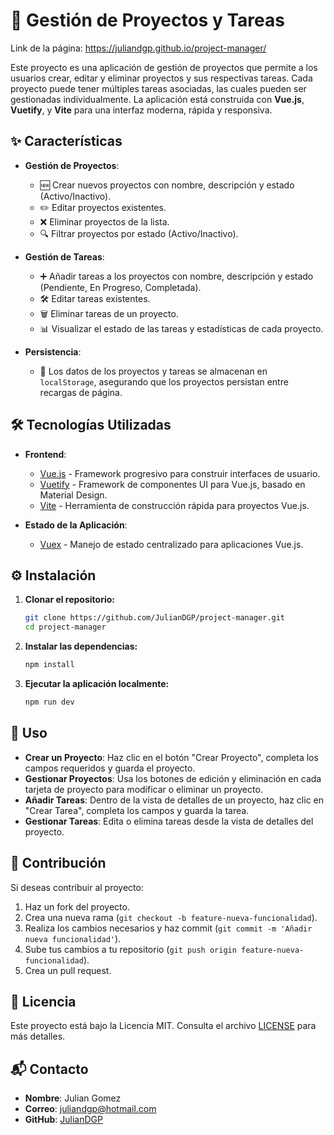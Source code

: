 # 🚀 **Gestión de Proyectos y Tareas**
Link de la página: https://juliandgp.github.io/project-manager/ 

Este proyecto es una aplicación de gestión de proyectos que permite a los usuarios crear, editar y eliminar proyectos y sus respectivas tareas. Cada proyecto puede tener múltiples tareas asociadas, las cuales pueden ser gestionadas individualmente. La aplicación está construida con **Vue.js**, **Vuetify**, y **Vite** para una interfaz moderna, rápida y responsiva.

## ✨ **Características**

- **Gestión de Proyectos**:
  - 🆕 Crear nuevos proyectos con nombre, descripción y estado (Activo/Inactivo).
  - ✏️ Editar proyectos existentes.
  - ❌ Eliminar proyectos de la lista.
  - 🔍 Filtrar proyectos por estado (Activo/Inactivo).

- **Gestión de Tareas**:
  - ➕ Añadir tareas a los proyectos con nombre, descripción y estado (Pendiente, En Progreso, Completada).
  - 🛠️ Editar tareas existentes.
  - 🗑️ Eliminar tareas de un proyecto.
  - 📊 Visualizar el estado de las tareas y estadísticas de cada proyecto.

- **Persistencia**:
  - 💾 Los datos de los proyectos y tareas se almacenan en `localStorage`, asegurando que los proyectos persistan entre recargas de página.

## 🛠️ **Tecnologías Utilizadas**

- **Frontend**:
  - [Vue.js](https://vuejs.org/) - Framework progresivo para construir interfaces de usuario.
  - [Vuetify](https://vuetifyjs.com/en/) - Framework de componentes UI para Vue.js, basado en Material Design.
  - [Vite](https://vitejs.dev/) - Herramienta de construcción rápida para proyectos Vue.js.

- **Estado de la Aplicación**:
  - [Vuex](https://vuex.vuejs.org/) - Manejo de estado centralizado para aplicaciones Vue.js.

## ⚙️ **Instalación**

1. **Clonar el repositorio:**

   ```bash
   git clone https://github.com/JulianDGP/project-manager.git
   cd project-manager
2. **Instalar las dependencias:**

   ```bash
   npm install
   
3. **Ejecutar la aplicación localmente:**

   ```bash
   npm run dev

## 📖 **Uso**

- **Crear un Proyecto**: Haz clic en el botón "Crear Proyecto", completa los campos requeridos y guarda el proyecto.
- **Gestionar Proyectos**: Usa los botones de edición y eliminación en cada tarjeta de proyecto para modificar o eliminar un proyecto.
- **Añadir Tareas**: Dentro de la vista de detalles de un proyecto, haz clic en "Crear Tarea", completa los campos y guarda la tarea.
- **Gestionar Tareas**: Edita o elimina tareas desde la vista de detalles del proyecto.

## 🤝 **Contribución**

Si deseas contribuir al proyecto:

1. Haz un fork del proyecto.
2. Crea una nueva rama (`git checkout -b feature-nueva-funcionalidad`).
3. Realiza los cambios necesarios y haz commit (`git commit -m 'Añadir nueva funcionalidad'`).
4. Sube tus cambios a tu repositorio (`git push origin feature-nueva-funcionalidad`).
5. Crea un pull request.

## 📝 **Licencia**

Este proyecto está bajo la Licencia MIT. Consulta el archivo [LICENSE](LICENSE) para más detalles.

## 📬 **Contacto**

- **Nombre**: Julian Gomez
- **Correo**: juliandgp@hotmail.com
- **GitHub**: [JulianDGP](https://github.com/JulianDGP)

